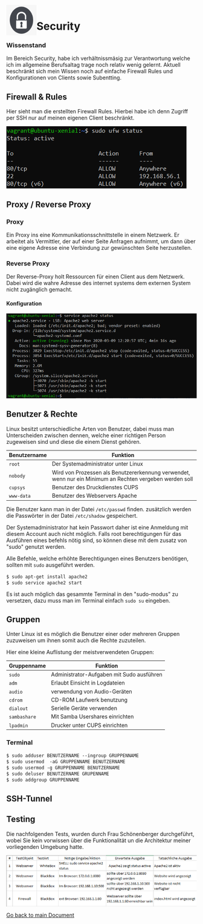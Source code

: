 <img align="left" width="80" height="80" src="./img/../../img/sec-logo.png" alt="Security">

# Security

### Wissenstand
Im Bereich Security, habe ich verhältnissmäsig zur Verantwortung welche ich im allgemeine Berufsaltag trage noch relativ wenig gelernt. Aktuell beschränkt sich mein Wissen noch auf einfache Firewall Rules und Konfigurationen von Clients sowie Subentting.

## Firewall & Rules
Hier sieht man die erstellten Firewall Rules. Hierbei habe ich denn Zugriff per SSH nur auf meinen eigenen Client beschränkt.


<img align="center" width="" height="" src="./img/../../img/ufw_rules.PNG" alt="Firewall Rules">

## Proxy / Reverse Proxy

### Proxy
Ein Proxy ins eine Kommunikationsschnittstelle in einem Netzwerk. Er arbeitet als Vermittler, der auf einer Seite Anfragen aufnimmt, um dann über eine eigene Adresse eine Verbindung zur gewünschten Seite herzustellen.

### Reverse Proxy
Der Reverse-Proxy holt Ressourcen für einen Client aus dem Netzwerk. Dabei wird die wahre Adresse des internet systems dem externen System nicht zugänglich gemacht.

#### Konfiguration 
<img align="center" width="" height="" src="./img/../../img/apache2_status.PNG" alt="apache2_status">

## Benutzer & Rechte

Linux besitzt unterschiedliche Arten von Benutzer, dabei muss man Unterscheiden zwischen dennen, welche einer richtigen Person zugeweisen sind und diese die einem Dienst gehören.

| Benutzername  | Funktion                                             |
| ------------- | ---------------------------------------------------- | 
| `root`        | Der Systemadministrator unter Linux                  |
| `nobody`      | Wird von Prozessen als Benutzererkennung verwendet, wenn nur ein Minimum an Rechten vergeben werden soll  |
| `cupsys`      | Benutzer des Druckdienstes CUPS                      |
| `www-data`    | Benutzer des Webservers Apache                       |

Die Benutzer kann man in der Datei `/etc/passwd` finden. zusätzlich werden die Passwörter in der Datei `/etc/shadow` gespeichert.

Der Systemadministrator hat kein Passwort daher ist eine Anmeldung mit diesem Account auch nicht möglich. Falls root berechtigungen für das Ausführen eines befehls nötig sind, so können diese mit dem zusatz von "sudo" genutzt werden.

Alle Befehle, welche erhöhte Berechtigungen eines Benutzers benötigen, sollten mit `sudo` ausgeführt werden.

```
$ sudo apt-get install apache2
$ sudo service apache2 start
```

Es ist auch möglich das gesammte Terminal in den "sudo-modus" zu versetzen, dazu muss man im Terminal einfach `sudo su` eingeben.

## Gruppen
Unter Linux ist es möglich die Benutzer einer oder mehreren Gruppen zuzuweisen um ihnen somit auch die Rechte zuzuteilen.

Hier eine kleine Auflistung der meistverwendeten Gruppen:

| Gruppenname   | Funktion                                             |
| ------------- | ---------------------------------------------------- | 
| `sudo`        | Administrator-Aufgaben mit Sudo ausführen            |
| `adm`         | Erlaubt Einsicht in Logdateien                       |
| `audio`       | verwendung von Audio-Geräten                         |
| `cdrom`       | CD-ROM Laufwerk benutzung                            |
| `dialout`     | Serielle Geräte verwenden                            |
| `sambashare`  | Mit Samba Usershares einrichten                      |
| `lpadmin`     | Drucker unter CUPS einrichten                        |


### Terminal
```
$ sudo adduser BENUTZERNAME --ingroup GRUPPENNAME
$ sudo usermod  -aG GRUPPENNAME BENUTZERNAME
$ sudo usermod -g GRUPPENNAME BENUTZERNAME
$ sudo deluser BENUTZERNAME GRUPENNAME
$ sudo addgroup GRUPPENNAME
```



## SSH-Tunnel

## Testing
Die nachfolgenden Tests, wurden durch Frau Schönenberger durchgeführt, wobei Sie kein vorwissen über die Funktionalität un die Architektur meiner vorliegenden Umgebung hatte.

<img align="center" width="" height="" src="./img/../../img/testprotokoll.PNG" alt="Testprotokol">

[Go back to main Document](https://github.com/Daddey69/Modul_300/blob/master/README.md)
